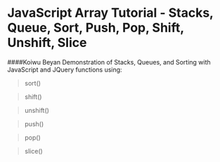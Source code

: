 JavaScript Array Tutorial - Stacks, Queue, Sort, Push, Pop, Shift, Unshift, Slice
=====================================================================

####Koiwu Beyan
Demonstration of Stacks, Queues, and Sorting with JavaScript and JQuery functions using:
>sort()

>shift()

>unshift()

>push()

>pop()

>slice() 
